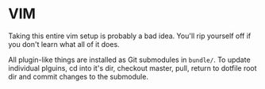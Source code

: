 # VIM

Taking this entire vim setup is probably a bad idea. You'll rip
yourself off if you don't learn what all of it does.

All plugin-like things are installed as Git submodules in `bundle/`.
To update individual plguins, cd into it's dir, checkout master,
pull, return to dotfile root dir and commit changes to the submodule.
